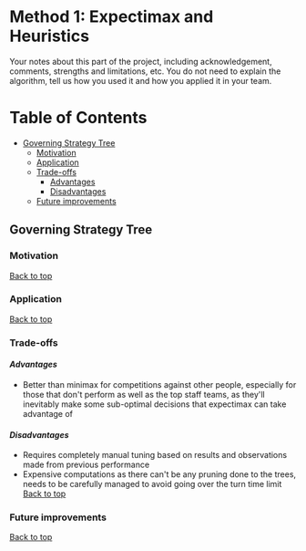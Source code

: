 # Method 1: Expectimax and Heuristics

Your notes about this part of the project, including acknowledgement, comments, strengths and limitations, etc. You do not need to explain the algorithm, tell us how you used it and how you applied it in your team.

# Table of Contents
- [Governing Strategy Tree](#governing-strategy-tree)
  * [Motivation](#motivation)
  * [Application](#application)
  * [Trade-offs](#trade-offs)     
     - [Advantages](#advantages)
     - [Disadvantages](#disadvantages)
  * [Future improvements](#future-improvements)

## Governing Strategy Tree  

### Motivation  

[Back to top](#table-of-contents)

### Application  

[Back to top](#table-of-contents)


### Trade-offs  

#### *Advantages*  
- Better than minimax for competitions against other people, especially for those that don't perform as well as the top staff teams, as they'll inevitably make some sub-optimal decisions that expectimax can take advantage of 

#### *Disadvantages*
- Requires completely manual tuning based on results and observations made from previous performance
- Expensive computations as there can't be any pruning done to the trees, needs to be carefully managed to avoid going over the turn time limit
[Back to top](#table-of-contents)

### Future improvements  

[Back to top](#table-of-contents)
